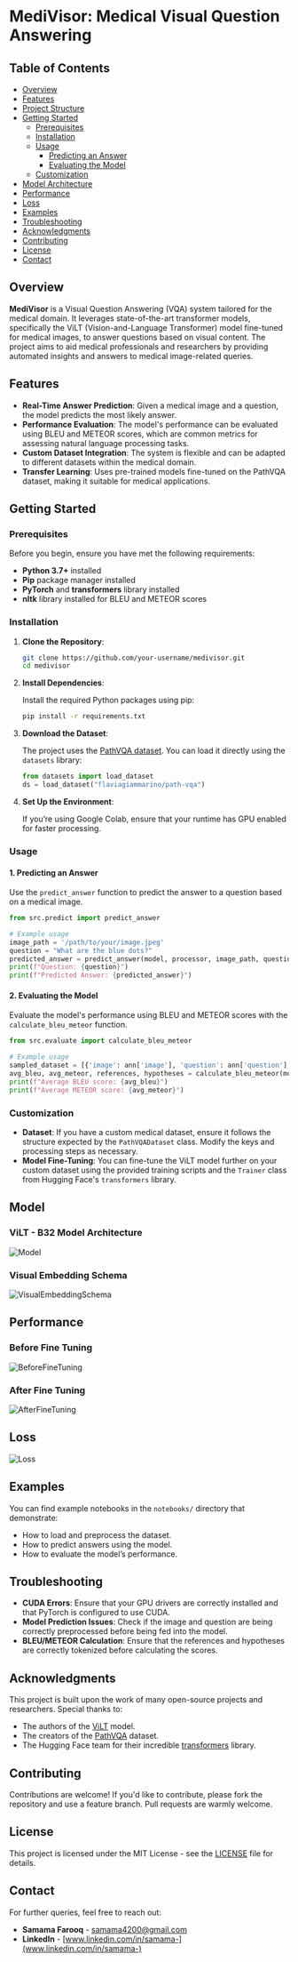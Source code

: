 # MediVisor: Medical Visual Question Answering

## Table of Contents

- [Overview](#overview)
- [Features](#features)
- [Project Structure](#project-structure)
- [Getting Started](#getting-started)
  - [Prerequisites](#prerequisites)
  - [Installation](#installation)
  - [Usage](#usage)
    - [Predicting an Answer](#1-predicting-an-answer)
    - [Evaluating the Model](#2-evaluating-the-model)
  - [Customization](#customization)
- [Model Architecture](#model-architecture)
- [Performance](#performance)
- [Loss](#loss)
- [Examples](#examples)
- [Troubleshooting](#troubleshooting)
- [Acknowledgments](#acknowledgments)
- [Contributing](#contributing)
- [License](#license)
- [Contact](#contact)

## Overview

**MediVisor** is a Visual Question Answering (VQA) system tailored for the medical domain. It leverages state-of-the-art transformer models, specifically the ViLT (Vision-and-Language Transformer) model fine-tuned for medical images, to answer questions based on visual content. The project aims to aid medical professionals and researchers by providing automated insights and answers to medical image-related queries.

## Features

- **Real-Time Answer Prediction**: Given a medical image and a question, the model predicts the most likely answer.
- **Performance Evaluation**: The model's performance can be evaluated using BLEU and METEOR scores, which are common metrics for assessing natural language processing tasks.
- **Custom Dataset Integration**: The system is flexible and can be adapted to different datasets within the medical domain.
- **Transfer Learning**: Uses pre-trained models fine-tuned on the PathVQA dataset, making it suitable for medical applications.

## Getting Started

### Prerequisites

Before you begin, ensure you have met the following requirements:

- **Python 3.7+** installed
- **Pip** package manager installed
- **PyTorch** and **transformers** library installed
- **nltk** library installed for BLEU and METEOR scores

### Installation

1. **Clone the Repository**:

    ```bash
    git clone https://github.com/your-username/medivisor.git
    cd medivisor
    ```

2. **Install Dependencies**:

    Install the required Python packages using pip:

    ```bash
    pip install -r requirements.txt
    ```

3. **Download the Dataset**:

    The project uses the [PathVQA dataset](https://github.com/UCSD-AI4H/PathVQA). You can load it directly using the `datasets` library:

    ```python
    from datasets import load_dataset
    ds = load_dataset("flaviagiammarino/path-vqa")
    ```

4. **Set Up the Environment**:

    If you’re using Google Colab, ensure that your runtime has GPU enabled for faster processing.

### Usage

#### 1. Predicting an Answer

Use the `predict_answer` function to predict the answer to a question based on a medical image.

```python
from src.predict import predict_answer

# Example usage
image_path = '/path/to/your/image.jpeg'
question = "What are the blue dots?"
predicted_answer = predict_answer(model, processor, image_path, question, answer_vocab)
print(f"Question: {question}")
print(f"Predicted Answer: {predicted_answer}")
```

#### 2. Evaluating the Model

Evaluate the model's performance using BLEU and METEOR scores with the `calculate_bleu_meteor` function.

```python
from src.evaluate import calculate_bleu_meteor

# Example usage
sampled_dataset = [{'image': ann['image'], 'question': ann['question'], 'answer': ann['answer']} for ann in ds['train'][:10]]
avg_bleu, avg_meteor, references, hypotheses = calculate_bleu_meteor(model, processor, sampled_dataset, answer_vocab)
print(f"Average BLEU score: {avg_bleu}")
print(f"Average METEOR score: {avg_meteor}")
```

### Customization

- **Dataset**: If you have a custom medical dataset, ensure it follows the structure expected by the `PathVQADataset` class. Modify the keys and processing steps as necessary.
- **Model Fine-Tuning**: You can fine-tune the ViLT model further on your custom dataset using the provided training scripts and the `Trainer` class from Hugging Face's `transformers` library.

## Model

### ViLT - B32 Model Architecture


![Model](images/Model.png)


### Visual Embedding Schema


![VisualEmbeddingSchema](images/VisualEmbeddingSchema.png)


## Performance

### Before Fine Tuning

![BeforeFineTuning](images/BeforeFineTuning.png)


### After Fine Tuning

![AfterFineTuning](images/AfterFineTuning.png)

## Loss

![Loss](images/Loss.png)

## Examples

You can find example notebooks in the `notebooks/` directory that demonstrate:

- How to load and preprocess the dataset.
- How to predict answers using the model.
- How to evaluate the model’s performance.

## Troubleshooting

- **CUDA Errors**: Ensure that your GPU drivers are correctly installed and that PyTorch is configured to use CUDA.
- **Model Prediction Issues**: Check if the image and question are being correctly preprocessed before being fed into the model.
- **BLEU/METEOR Calculation**: Ensure that the references and hypotheses are correctly tokenized before calculating the scores.

## Acknowledgments

This project is built upon the work of many open-source projects and researchers. Special thanks to:

- The authors of the [ViLT](https://github.com/dandelin/ViLT) model.
- The creators of the [PathVQA](https://github.com/UCSD-AI4H/PathVQA) dataset.
- The Hugging Face team for their incredible [transformers](https://github.com/huggingface/transformers) library.

## Contributing

Contributions are welcome! If you'd like to contribute, please fork the repository and use a feature branch. Pull requests are warmly welcome.

## License

This project is licensed under the MIT License - see the [LICENSE](LICENSE) file for details.

## Contact

For further queries, feel free to reach out:

- **Samama Farooq** - [samama4200@gmail.com](samama4200@gmail.com)
- **LinkedIn** - [www.linkedin.com/in/samama-](www.linkedin.com/in/samama-)
